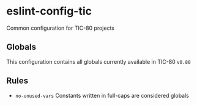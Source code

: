# eslint-config-tic

Common configuration for TIC-80 projects

## Globals

This configuration contains all globals currently available in TIC-80 `v0.80`

## Rules

 - `no-unused-vars` Constants written in full-caps are considered globals
